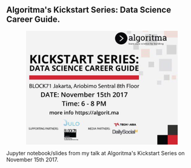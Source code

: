 ## Algoritma's Kickstart Series: Data Science Career Guide.



<p style="text-align:center;"><img src="images/kickstart.png" align="middle" alt="Drawing" width="400" height="300"/></p>





Jupyter notebook/slides from my talk at Algoritma's Kickstart Series on November 15th 2017.

